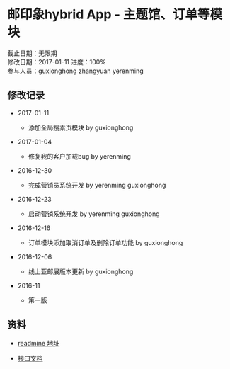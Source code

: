 # 邮印象hybrid App - 主题馆、订单等模块
截止日期：无限期  
修改日期：2017-01-11
进度：100%  
参与人员：guxionghong zhangyuan yerenming  

## 修改记录
- 2017-01-11
  * 添加全局搜索页模块 by guxionghong

- 2017-01-04
  * 修复我的客户加载bug by yerenming

- 2016-12-30
  * 完成营销员系统开发 by yerenming guxionghong

- 2016-12-23
  * 启动营销系统开发 by yerenming guxionghong

- 2016-12-16
  * 订单模块添加取消订单及删除订单功能 by guxionghong

- 2016-12-06
  * 线上亚邮展版本更新 by guxionghong

- 2016-11
  * 第一版

## 资料
- [readmine 地址](http://118.178.128.63:8030/projects/h5)


- [接口文档](http://118.178.128.63:8030/projects/api/wiki)
